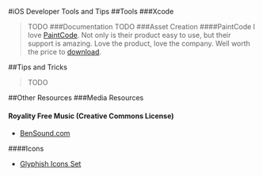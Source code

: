 #iOS Developer Tools and Tips
##Tools
###Xcode
> TODO
###Documentation
> TODO
###Asset Creation
####PaintCode
I love [PaintCode](http://www.paintcodeapp.com/).  Not only is their product easy to use, but their support is amazing.  Love the product, love the company.  Well worth the price to [download](http://www.paintcodeapp.com/).

##Tips and Tricks
> TODO

##Other Resources
###Media Resources
#### Royality Free Music (Creative Commons License)
* [BenSound.com](http://www.bensound.com/)

####Icons
* [Glyphish Icons Set]()
